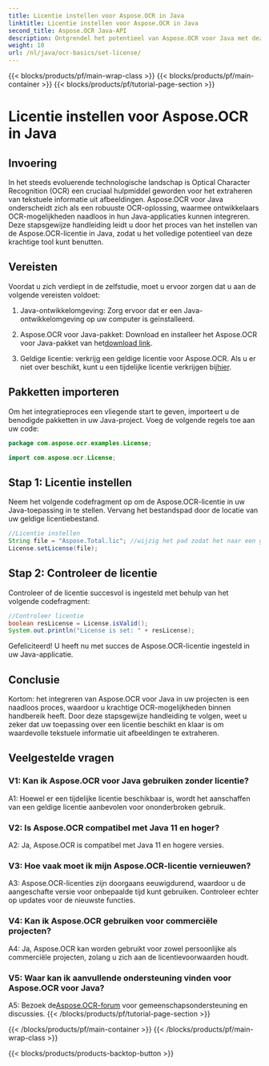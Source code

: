 ```yaml
---
title: Licentie instellen voor Aspose.OCR in Java
linktitle: Licentie instellen voor Aspose.OCR in Java
second_title: Aspose.OCR Java-API
description: Ontgrendel het potentieel van Aspose.OCR voor Java met deze stapsgewijze handleiding. Stel moeiteloos uw licentie in en verbeter uw OCR-mogelijkheden.
weight: 10
url: /nl/java/ocr-basics/set-license/
---
```


{{< blocks/products/pf/main-wrap-class >}}
{{< blocks/products/pf/main-container >}}
{{< blocks/products/pf/tutorial-page-section >}}

# Licentie instellen voor Aspose.OCR in Java

## Invoering

In het steeds evoluerende technologische landschap is Optical Character Recognition (OCR) een cruciaal hulpmiddel geworden voor het extraheren van tekstuele informatie uit afbeeldingen. Aspose.OCR voor Java onderscheidt zich als een robuuste OCR-oplossing, waarmee ontwikkelaars OCR-mogelijkheden naadloos in hun Java-applicaties kunnen integreren. Deze stapsgewijze handleiding leidt u door het proces van het instellen van de Aspose.OCR-licentie in Java, zodat u het volledige potentieel van deze krachtige tool kunt benutten.

## Vereisten

Voordat u zich verdiept in de zelfstudie, moet u ervoor zorgen dat u aan de volgende vereisten voldoet:

1. Java-ontwikkelomgeving: Zorg ervoor dat er een Java-ontwikkelomgeving op uw computer is geïnstalleerd.

2.  Aspose.OCR voor Java-pakket: Download en installeer het Aspose.OCR voor Java-pakket van het[download link](https://releases.aspose.com/ocr/java/).

3. Geldige licentie: verkrijg een geldige licentie voor Aspose.OCR. Als u er niet over beschikt, kunt u een tijdelijke licentie verkrijgen bij[hier](https://purchase.aspose.com/temporary-license/).

## Pakketten importeren

Om het integratieproces een vliegende start te geven, importeert u de benodigde pakketten in uw Java-project. Voeg de volgende regels toe aan uw code:

```java
package com.aspose.ocr.examples.License;

import com.aspose.ocr.License;
```

## Stap 1: Licentie instellen

Neem het volgende codefragment op om de Aspose.OCR-licentie in uw Java-toepassing in te stellen. Vervang het bestandspad door de locatie van uw geldige licentiebestand.

```java
//Licentie instellen
String file = "Aspose.Total.lic"; //wijzig het pad zodat het naar een geldige licentie verwijst
License.setLicense(file);
```

## Stap 2: Controleer de licentie

Controleer of de licentie succesvol is ingesteld met behulp van het volgende codefragment:

```java
//Controleer licentie
boolean resLicense = License.isValid();
System.out.println("License is set: " + resLicense);
```

Gefeliciteerd! U heeft nu met succes de Aspose.OCR-licentie ingesteld in uw Java-applicatie.

## Conclusie

Kortom: het integreren van Aspose.OCR voor Java in uw projecten is een naadloos proces, waardoor u krachtige OCR-mogelijkheden binnen handbereik heeft. Door deze stapsgewijze handleiding te volgen, weet u zeker dat uw toepassing over een licentie beschikt en klaar is om waardevolle tekstuele informatie uit afbeeldingen te extraheren.

## Veelgestelde vragen

### V1: Kan ik Aspose.OCR voor Java gebruiken zonder licentie?

A1: Hoewel er een tijdelijke licentie beschikbaar is, wordt het aanschaffen van een geldige licentie aanbevolen voor ononderbroken gebruik.

### V2: Is Aspose.OCR compatibel met Java 11 en hoger?

A2: Ja, Aspose.OCR is compatibel met Java 11 en hogere versies.

### V3: Hoe vaak moet ik mijn Aspose.OCR-licentie vernieuwen?

A3: Aspose.OCR-licenties zijn doorgaans eeuwigdurend, waardoor u de aangeschafte versie voor onbepaalde tijd kunt gebruiken. Controleer echter op updates voor de nieuwste functies.

### V4: Kan ik Aspose.OCR gebruiken voor commerciële projecten?

A4: Ja, Aspose.OCR kan worden gebruikt voor zowel persoonlijke als commerciële projecten, zolang u zich aan de licentievoorwaarden houdt.

### V5: Waar kan ik aanvullende ondersteuning vinden voor Aspose.OCR voor Java?

 A5: Bezoek de[Aspose.OCR-forum](https://forum.aspose.com/c/ocr/16) voor gemeenschapsondersteuning en discussies.
{{< /blocks/products/pf/tutorial-page-section >}}

{{< /blocks/products/pf/main-container >}}
{{< /blocks/products/pf/main-wrap-class >}}

{{< blocks/products/products-backtop-button >}}
